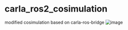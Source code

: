 # carla_ros2_cosimulation
modified cosimulation based on carla-ros-bridge
![image](https://user-images.githubusercontent.com/123466990/233664194-7e206a4f-fe12-426d-b567-169fbea383b1.png)
